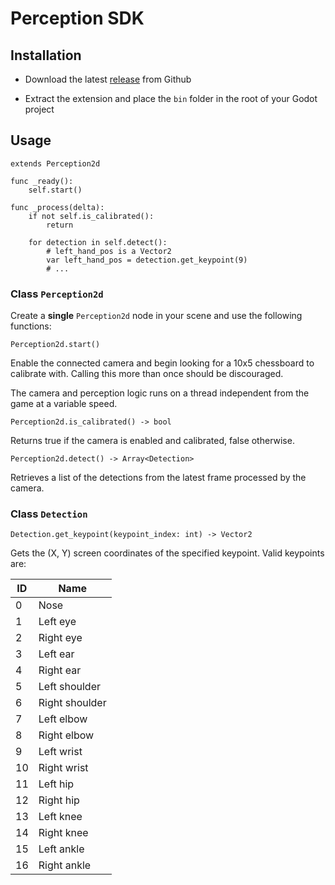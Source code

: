 # Perception SDK

## Installation

- Download the latest [release](https://github.com/richgrov/simulo-engine/releases) from Github

- Extract the extension and place the `bin` folder in the root of your Godot project

## Usage

```gdscript
extends Perception2d

func _ready():
    self.start()

func _process(delta):
    if not self.is_calibrated():
        return

    for detection in self.detect():
        # left_hand_pos is a Vector2
        var left_hand_pos = detection.get_keypoint(9)
        # ...
```

### Class `Perception2d`

Create a **single** `Perception2d` node in your scene and use the following functions:

`Perception2d.start()`

Enable the connected camera and begin looking for a 10x5 chessboard to calibrate with. Calling this
more than once should be discouraged.

The camera and perception logic runs on a thread independent from the game at a variable speed.

`Perception2d.is_calibrated() -> bool`

Returns true if the camera is enabled and calibrated, false otherwise.

`Perception2d.detect() -> Array<Detection>`

Retrieves a list of the detections from the latest frame processed by the camera.

### Class `Detection`

`Detection.get_keypoint(keypoint_index: int) -> Vector2`

Gets the (X, Y) screen coordinates of the specified keypoint. Valid keypoints are:

| ID  | Name           |
| --- | -------------- |
| 0   | Nose           |
| 1   | Left eye       |
| 2   | Right eye      |
| 3   | Left ear       |
| 4   | Right ear      |
| 5   | Left shoulder  |
| 6   | Right shoulder |
| 7   | Left elbow     |
| 8   | Right elbow    |
| 9   | Left wrist     |
| 10  | Right wrist    |
| 11  | Left hip       |
| 12  | Right hip      |
| 13  | Left knee      |
| 14  | Right knee     |
| 15  | Left ankle     |
| 16  | Right ankle    |
